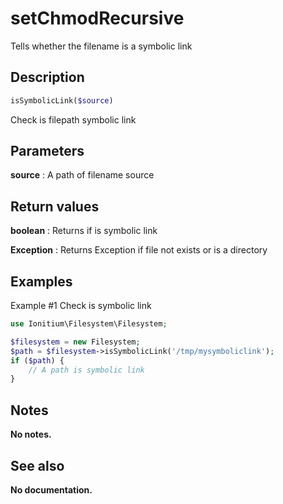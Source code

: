 # setChmodRecursive

Tells whether the filename is a symbolic link

## Description

```php
isSymbolicLink($source)
```

Check is filepath symbolic link

## Parameters

__source__
: A path of filename source

## Return values

__boolean__
: Returns if is symbolic link

__Exception__
: Returns Exception if file not exists or is a directory

## Examples

Example #1 Check is symbolic link
```php
use Ionitium\Filesystem\Filesystem;

$filesystem = new Filesystem;
$path = $filesystem->isSymbolicLink('/tmp/mysymboliclink');
if ($path) {
    // A path is symbolic link
}
```

## Notes

__No notes.__

## See also

__No documentation.__
